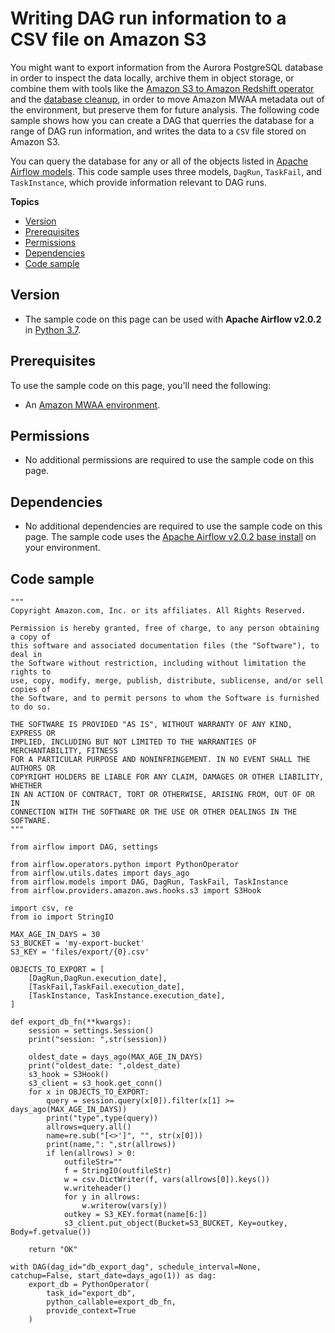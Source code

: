 # Writing DAG run information to a CSV file on Amazon S3<a name="samples-dag-run-info-to-csv"></a>

 You might want to export information from the Aurora PostgreSQL database in order to inspect the data locally, archive them in object storage, or combine them with tools like the [Amazon S3 to Amazon Redshift operator](https://airflow.apache.org/docs/apache-airflow-providers-amazon/stable/operators/s3_to_redshift.html) and the [database cleanup](samples-database-cleanup.md), in order to move Amazon MWAA metadata out of the environment, but preserve them for future analysis\. The following code sample shows how you can create a DAG that querries the database for a range of DAG run information, and writes the data to a `CSV` file stored on Amazon S3\. 

 You can query the database for any or all of the objects listed in [Apache Airflow models](https://github.com/apache/airflow/tree/v2-0-stable/airflow/models)\. This code sample uses three models, `DagRun`, `TaskFail`, and `TaskInstance`, which provide information relevant to DAG runs\. 

**Topics**
+ [Version](#samples-dag-run-info-to-csv-version)
+ [Prerequisites](#samples-dag-run-info-to-csv-prereqs)
+ [Permissions](#samples-dag-run-info-to-csv-permissions)
+ [Dependencies](#samples-dag-run-info-to-csv-dependencies)
+ [Code sample](#samples-dag-run-info-to-csv-code)

## Version<a name="samples-dag-run-info-to-csv-version"></a>
+ The sample code on this page can be used with **Apache Airflow v2\.0\.2** in [Python 3\.7](https://www.python.org/dev/peps/pep-0537/)\.

## Prerequisites<a name="samples-dag-run-info-to-csv-prereqs"></a>

To use the sample code on this page, you'll need the following:
+ An [Amazon MWAA environment](get-started.md)\.

## Permissions<a name="samples-dag-run-info-to-csv-permissions"></a>
+ No additional permissions are required to use the sample code on this page\.

## Dependencies<a name="samples-dag-run-info-to-csv-dependencies"></a>
+ No additional dependencies are required to use the sample code on this page\. The sample code uses the [Apache Airflow v2\.0\.2 base install](https://github.com/aws/aws-mwaa-local-runner/blob/main/docker/config/requirements.txt) on your environment\.

## Code sample<a name="samples-dag-run-info-to-csv-code"></a>

```
"""
Copyright Amazon.com, Inc. or its affiliates. All Rights Reserved.
 
Permission is hereby granted, free of charge, to any person obtaining a copy of
this software and associated documentation files (the "Software"), to deal in
the Software without restriction, including without limitation the rights to
use, copy, modify, merge, publish, distribute, sublicense, and/or sell copies of
the Software, and to permit persons to whom the Software is furnished to do so.
 
THE SOFTWARE IS PROVIDED "AS IS", WITHOUT WARRANTY OF ANY KIND, EXPRESS OR
IMPLIED, INCLUDING BUT NOT LIMITED TO THE WARRANTIES OF MERCHANTABILITY, FITNESS
FOR A PARTICULAR PURPOSE AND NONINFRINGEMENT. IN NO EVENT SHALL THE AUTHORS OR
COPYRIGHT HOLDERS BE LIABLE FOR ANY CLAIM, DAMAGES OR OTHER LIABILITY, WHETHER
IN AN ACTION OF CONTRACT, TORT OR OTHERWISE, ARISING FROM, OUT OF OR IN
CONNECTION WITH THE SOFTWARE OR THE USE OR OTHER DEALINGS IN THE SOFTWARE.
"""

from airflow import DAG, settings
 
from airflow.operators.python import PythonOperator
from airflow.utils.dates import days_ago
from airflow.models import DAG, DagRun, TaskFail, TaskInstance
from airflow.providers.amazon.aws.hooks.s3 import S3Hook

import csv, re
from io import StringIO

MAX_AGE_IN_DAYS = 30 
S3_BUCKET = 'my-export-bucket'
S3_KEY = 'files/export/{0}.csv' 

OBJECTS_TO_EXPORT = [
    [DagRun,DagRun.execution_date], 
    [TaskFail,TaskFail.execution_date], 
    [TaskInstance, TaskInstance.execution_date],
]
 
def export_db_fn(**kwargs):
    session = settings.Session()
    print("session: ",str(session))
 
    oldest_date = days_ago(MAX_AGE_IN_DAYS)
    print("oldest_date: ",oldest_date)
    s3_hook = S3Hook()
    s3_client = s3_hook.get_conn()
    for x in OBJECTS_TO_EXPORT:
        query = session.query(x[0]).filter(x[1] >= days_ago(MAX_AGE_IN_DAYS))
        print("type",type(query))
        allrows=query.all()
        name=re.sub("[<>']", "", str(x[0]))
        print(name,": ",str(allrows))
        if len(allrows) > 0:
            outfileStr=""
            f = StringIO(outfileStr)
            w = csv.DictWriter(f, vars(allrows[0]).keys())
            w.writeheader()
            for y in allrows:
                w.writerow(vars(y))
            outkey = S3_KEY.format(name[6:])
            s3_client.put_object(Bucket=S3_BUCKET, Key=outkey, Body=f.getvalue())
 
    return "OK"
 
with DAG(dag_id="db_export_dag", schedule_interval=None, catchup=False, start_date=days_ago(1)) as dag:
    export_db = PythonOperator(
        task_id="export_db",
        python_callable=export_db_fn,
        provide_context=True     
    )
```